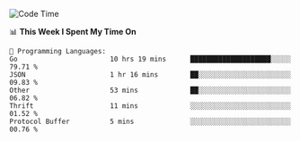 <!--START_SECTION:waka-->
![Code Time](http://img.shields.io/badge/Code%20Time-544%20hrs%2039%20mins-blue)

📊 **This Week I Spent My Time On** 

```text
💬 Programming Languages: 
Go                       10 hrs 19 mins      ████████████████████░░░░░   79.71 % 
JSON                     1 hr 16 mins        ██░░░░░░░░░░░░░░░░░░░░░░░   09.83 % 
Other                    53 mins             ██░░░░░░░░░░░░░░░░░░░░░░░   06.82 % 
Thrift                   11 mins             ░░░░░░░░░░░░░░░░░░░░░░░░░   01.52 % 
Protocol Buffer          5 mins              ░░░░░░░░░░░░░░░░░░░░░░░░░   00.76 % 
```


<!--END_SECTION:waka-->